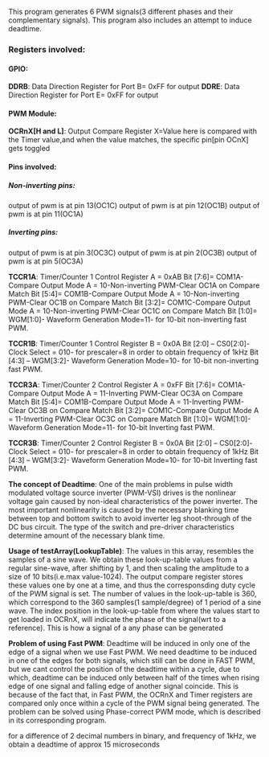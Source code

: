 This program generates 6 PWM signals(3 different phases and their complementary signals). This program also includes an attempt to induce deadtime.

### Registers involved:

#### GPIO:
**DDRB**: Data Direction Register for Port B= 0xFF for output
**DDRE**: Data Direction Register for Port E= 0xFF for output


#### PWM Module:
**OCRnX[H and L]**: Output Compare Register X=Value here is compared with the Timer value,and when the value matches, the specific pin[pin OCnX] gets toggled

#### Pins involved:
##### Non-inverting pins:
output of pwm is at pin 13(OC1C)
output of pwm is at pin 12(OC1B)
output of pwm is at pin 11(OC1A)
		
##### Inverting pins:	 	
output of pwm is at pin 3(OC3C)
output of pwm is at pin 2(OC3B)
output of pwm is at pin 5(OC3A)

**TCCR1A**: Timer/Counter 1 Control Register A = 0xAB
Bit [7:6]= COM1A-Compare Output Mode A = 10-Non-inverting PWM-Clear OC1A on Compare Match
Bit [5:4]= COM1B-Compare Output Mode A = 10-Non-inverting PWM-Clear OC1B on Compare Match
Bit [3:2]= COM1C-Compare Output Mode A = 10-Non-inverting PWM-Clear OC1C on Compare Match
Bit [1:0]= WGM[1:0]- Waveform Generation Mode=11- for 10-bit non-inverting fast PWM.

**TCCR1B**: Timer/Counter 1 Control Register B = 0x0A
Bit [2:0] – CS0[2:0]-Clock Select = 010- for prescaler=8 in order to obtain frequency of 1kHz
Bit [4:3] – WGM[3:2]- Waveform Generation Mode=10- for 10-bit non-inverting fast PWM.

**TCCR3A**: Timer/Counter 2 Control Register A = 0xFF
Bit [7:6]= COM1A-Compare Output Mode A = 11-Inverting PWM-Clear OC3A on Compare Match
Bit [5:4]= COM1B-Compare Output Mode A = 11-Inverting PWM-Clear OC3B on Compare Match
Bit [3:2]= COM1C-Compare Output Mode A = 11-Inverting PWM-Clear OC3C on Compare Match
Bit [1:0]= WGM[1:0]- Waveform Generation Mode=11- for 10-bit Inverting fast PWM.

**TCCR3B**: Timer/Counter 2 Control Register B = 0x0A
Bit [2:0] – CS0[2:0]-Clock Select = 010- for prescaler=8 in order to obtain frequency of 1kHz
Bit [4:3] – WGM[3:2]- Waveform Generation Mode=10- for 10-bit Inverting fast PWM.

**The concept of Deadtime**:
One of the main problems in pulse width modulated voltage source inverter (PWM-VSI) drives is the nonlinear voltage
gain caused by non-ideal characteristics of the power inverter.
The most important nonlinearity is caused by the necessary
blanking time between top and bottom switch to avoid inverter
leg shoot-through of the DC bus circuit. The type of the switch
and pre-driver characteristics determine amount of the
necessary blank time.

**Usage of testArray(LookupTable)**:
The values in this array, resembles the samples of a sine wave. We obtain these look-up-table values from a regular sine-wave, after shifting by 1, and then scaling the amplitude to a size of 10 bits(i.e.max value-1024). The output compare register stores these values one by one at a time, and thus the corresponsding duty cycle of the PWM signal is set. The number of values in the look-up-table is 360, which correspond to the 360 samples(1 sample/degree) of 1 period of a sine wave. The index position in the look-up-table from where the values start to get loaded in OCRnX, will indicate the phase of the signal(wrt to a reference). This is how a signal of a any phase can be generated  

**Problem of using Fast PWM**:
Deadtime will be induced in only one of the edge of a signal when we use Fast PWM. We need deadtime to be induced in one of the edges for both signals, which still can be done in FAST PWM, but we cant control the position of the deadtime within a cycle, due to which, deadtime can be induced only between half of the times when rising edge of one signal and falling edge of another signal coincide. This is because of the fact that, in Fast PWM, the OCRnX and Timer registers are compared only once within a cycle of the PWM signal being generated. The problem can be solved using Phase-correct PWM mode, which is described in its corresponding program.   


for a difference of 2 decimal numbers in binary, and frequency of 1kHz, we obtain a deadtime of approx 15 microseconds
